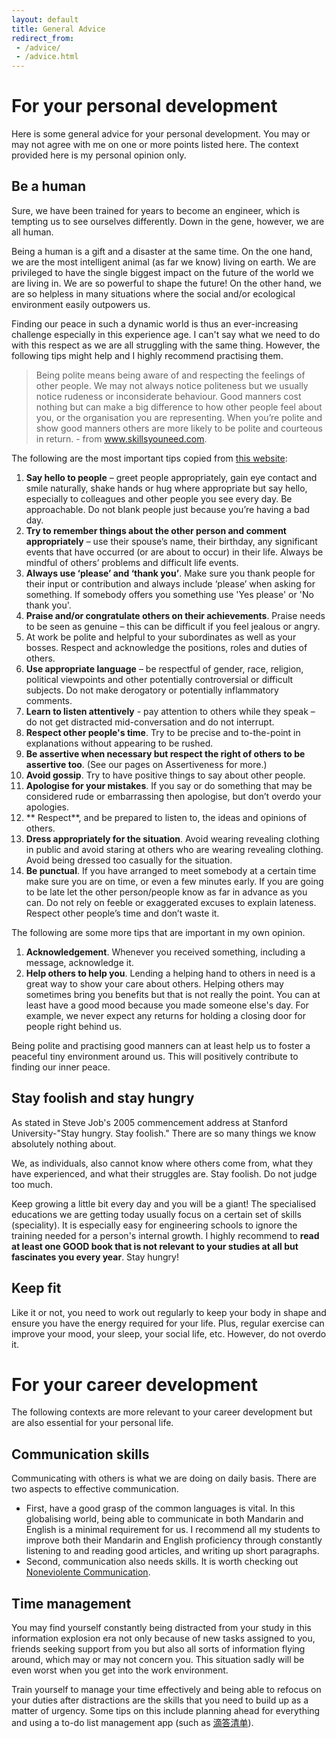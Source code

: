 ```yaml
---
layout: default
title: General Advice
redirect_from: 
 - /advice/
 - /advice.html
---
```


# For your personal development
Here is some general advice for your personal development. You may or may not agree with me on one or more points listed here. The context provided here is my personal opinion only.

## Be a human
Sure, we have been trained for years to become an engineer, which is tempting us to see ourselves differently. Down in the gene, however, we are all human.

Being a human is a gift and a disaster at the same time. On the one hand, we are the most intelligent animal (as far we know) living on earth. We are privileged to have the single biggest impact on the future of the world we are living in. We are so powerful to shape the future! On the other hand, we are so helpless in many situations where the social and/or ecological environment easily outpowers us.

Finding our peace in such a dynamic world is thus an ever-increasing challenge especially in this experience age. I can't say what we need to do with this respect as we are all struggling with the same thing. However, the following tips might help and I highly recommend practising them.

> Being polite means being aware of and respecting the feelings of other people.  We may not always notice politeness but we usually notice rudeness or inconsiderate behaviour. Good manners cost nothing but can make a big difference to how other people feel about you, or the organisation you are representing. When you’re polite and show good manners others are more likely to be polite and courteous in return. - from www.skillsyouneed.com.

The following are the most important tips copied from [this website](https://www.skillsyouneed.com/ips/politeness.html):
1. **Say hello to people** – greet people appropriately, gain eye contact and smile naturally, shake hands or hug where appropriate but say hello, especially to colleagues and other people you see every day. Be approachable. Do not blank people just because you’re having a bad day.
2. **Try to remember things about the other person and comment appropriately** – use their spouse’s name, their birthday, any significant events that have occurred (or are about to occur) in their life.  Always be mindful of others’ problems and difficult life events.
3. **Always use ‘please’ and ‘thank you’**.  Make sure you thank people for their input or contribution and always include ‘please’ when asking for something. If somebody offers you something use 'Yes please' or 'No thank you'.
4. **Praise and/or congratulate others on their achievements**.  Praise needs to be seen as genuine – this can be difficult if you feel jealous or angry.
5. At work be polite and helpful to your subordinates as well as your bosses.  Respect and acknowledge the positions, roles and duties of others.
6. **Use appropriate language** – be respectful of gender, race, religion, political viewpoints and other potentially controversial or difficult subjects.  Do not make derogatory or potentially inflammatory comments.
7. **Learn to listen attentively** - pay attention to others while they speak – do not get distracted mid-conversation and do not interrupt.
8. **Respect other people's time**.  Try to be precise and to-the-point in explanations without appearing to be rushed.
9. **Be assertive when necessary but respect the right of others to be assertive too**.  (See our pages on Assertiveness for more.)
10. **Avoid gossip**.  Try to have positive things to say about other people.
11. **Apologise for your mistakes**.  If you say or do something that may be considered rude or embarrassing then apologise, but don’t overdo your apologies. 
12. ** Respect**, and be prepared to listen to, the ideas and opinions of others.
13. **Dress appropriately for the situation**.  Avoid wearing revealing clothing in public and avoid staring at others who are wearing revealing clothing.  Avoid being dressed too casually for the situation. 
14. **Be punctual**.  If you have arranged to meet somebody at a certain time make sure you are on time, or even a few minutes early.  If you are going to be late let the other person/people know as far in advance as you can.  Do not rely on feeble or exaggerated excuses to explain lateness.  Respect other people’s time and don’t waste it. 

The following are some more tips that are important in my own opinion.
1. **Acknowledgement**. Whenever you received something, including a message, acknowledge it.
2. **Help others to help you**. Lending a helping hand to others in need is a great way to show your care about others. Helping others may sometimes bring you benefits but that is not really the point. You can at least have a good mood because you made someone else's day. For example, we never expect any returns for holding a closing door for people right behind us. 

Being polite and practising good manners can at least help us to foster a peaceful tiny environment around us. This will positively contribute to finding our inner peace.

## Stay foolish and stay hungry
As stated in Steve Job's 2005 commencement address at Stanford University-"Stay hungry. Stay foolish." There are so many things we know absolutely nothing about. 

We, as individuals, also cannot know where others come from, what they have experienced, and what their struggles are. Stay foolish. Do not judge too much.

Keep growing a little bit every day and you will be a giant! The specialised educations we are getting today usually focus on a certain set of skills (speciality). It is especially easy for engineering schools to ignore the training needed for a person's internal growth. I highly recommend to **read at least one GOOD book that is not relevant to your studies at all but fascinates you every year**. Stay hungry!

## Keep fit
Like it or not, you need to work out regularly to keep your body in shape and ensure you have the energy required for your life. Plus, regular exercise can improve your mood, your sleep, your social life, etc. However, do not overdo it.

# For your career development
The following contexts are more relevant to your career development but are also essential for your personal life.
## Communication skills
Communicating with others is what we are doing on daily basis. There are two aspects to effective communication. 
- First, have a good grasp of the common languages is vital. In this globalising world, being able to communicate in both Mandarin and English is a minimal requirement for us. I recommend all my students to improve both their Mandarin and English proficiency through constantly listening to and reading good articles, and writing up short paragraphs.
- Second, communication also needs skills. It is worth checking out [Noneviolente Communication](https://item.jd.com/12419935.html).

## Time management
You may find yourself constantly being distracted from your study in this information explosion era not only because of new tasks assigned to you, friends seeking support from you but also all sorts of information flying around, which may or may not concern you. This situation sadly will be even worst when you get into the work environment.

Train yourself to manage your time effectively and being able to refocus on your duties after distractions are the skills that you need to build up as a matter of urgency. Some tips on this include planning ahead for everything and using a to-do list management app (such as [滴答清单](https://dida365.com/)).

<!-- ## Productivities guides -->

